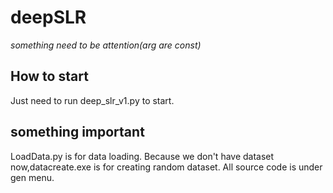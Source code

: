 # **deepSLR**

*something need to be attention(arg are const)*

## **How to start**

Just need to run deep_slr_v1.py to start.

## **something important**

LoadData.py is for data loading.
Because we don't have dataset now,datacreate.exe is for creating random dataset.
All source code is under gen menu.